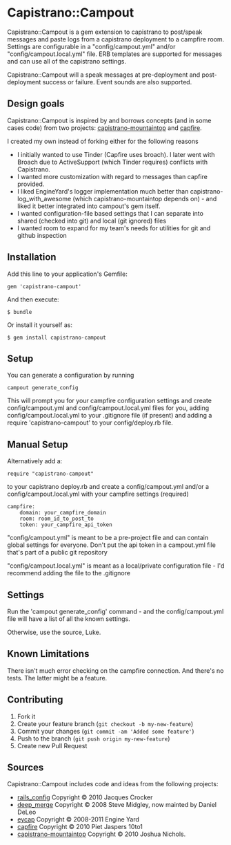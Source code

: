 # Capistrano::Campout

Capistrano::Campout is a gem extension to capistrano to post/speak messages 
and paste logs from a capistrano deployment to a campfire room. Settings are 
configurable in a "config/campout.yml" and/or "config/campout.local.yml" 
file. ERB templates are supported for messages and can use all of the 
capistrano settings.
 
Capistrano::Campout will a speak messages at pre-deployment and 
post-deployment success or failure. Event sounds are also supported.

## Design goals

Capistrano::Campout is inspired by and borrows concepts (and in some cases code) 
from two projects: [capistrano-mountaintop](https://github.com/technicalpickles/capistrano-mountaintop) and [capfire](https://github.com/pjaspers/capfire). 

I created my own instead of forking either for the following reasons

* I initially wanted to use Tinder (Capfire uses broach). I later went with Broach due to ActiveSupport (which Tinder requires) conflicts with Capistrano.
* I wanted more customization with regard to messages than capfire provided.
* I liked EngineYard's logger implementation much better than capistrano-log_with_awesome (which capistrano-mountaintop depends on) - and liked it better integrated into campout's gem itself.
* I wanted configuration-file based settings that I can separate into shared (checked into git) and local (git ignored) files
* I wanted room to expand for my team's needs for utilities for git and github inspection

## Installation

Add this line to your application's Gemfile:

    gem 'capistrano-campout'

And then execute:

    $ bundle

Or install it yourself as:

    $ gem install capistrano-campout

## Setup

You can generate a configuration by running

    campout generate_config

This will prompt you for your campfire configuration settings and create config/campout.yml and config/campout.local.yml files for you, adding config/campout.local.yml to your .gitignore file (if present) and adding a require 'capistrano-campout' to your config/deploy.rb file.

## Manual Setup

Alternatively add a:

	require "capistrano-campout"  

to your capistrano deploy.rb and create a config/campout.yml and/or a config/campout.local.yml with your campfire settings (required)

	campfire:
	    domain: your_campfire_domain
	    room: room_id_to_post_to
	    token: your_campfire_api_token

"config/campout.yml" is meant to be a pre-project file and can contain global settings for everyone. Don't put the api token in a campout.yml file that's part of a public git repository

"config/campout.local.yml" is meant as a local/private configuration file - I'd recommend adding the file to the .gitignore

## Settings

Run the 'campout generate_config' command - and the config/campout.yml file will have a list of all the known settings.

Otherwise, use the source, Luke.

## Known Limitations

There isn't much error checking on the campfire connection. And there's no tests. The latter might be a feature.

## Contributing

1. Fork it
2. Create your feature branch (`git checkout -b my-new-feature`)
3. Commit your changes (`git commit -am 'Added some feature'`)
4. Push to the branch (`git push origin my-new-feature`)
5. Create new Pull Request

## Sources

Capistrano::Campout includes code and ideas from the following projects:

* [rails_config](https://github.com/railsjedi/rails_config) Copyright © 2010 Jacques Crocker
* [deep_merge](https://github.com/danielsdeleo/deep_merge) Copyright © 2008 Steve Midgley, now mainted by Daniel DeLeo
* [eycap](https://github.com/engineyard/eycap) Copyright © 2008-2011 Engine Yard
* [capfire](https://github.com/pjaspers/capfire) Copyright © 2010 Piet Jaspers 10to1
* [capistrano-mountaintop](https://github.com/technicalpickles/capistrano-mountaintop) Copyright © 2010 Joshua Nichols.


